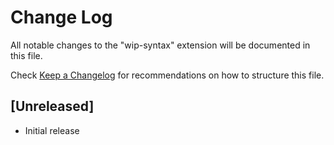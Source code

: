 # Change Log
All notable changes to the "wip-syntax" extension will be documented in this file.

Check [Keep a Changelog](http://keepachangelog.com/) for recommendations on how to structure this file.

## [Unreleased]
- Initial release